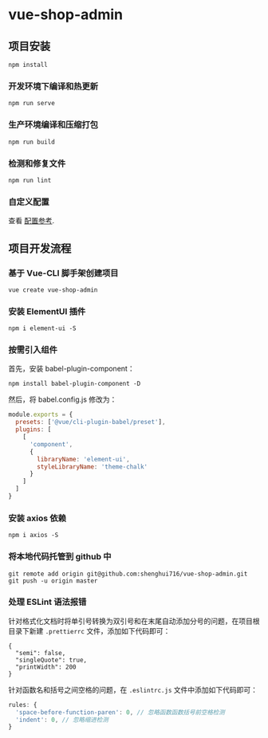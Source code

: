# vue-shop-admin

## 项目安装

```
npm install
```

### 开发环境下编译和热更新

```
npm run serve
```

### 生产环境编译和压缩打包

```
npm run build
```

### 检测和修复文件

```
npm run lint
```

### 自定义配置

查看 [配置参考](https://cli.vuejs.org/config/).

## 项目开发流程

### 基于 Vue-CLI 脚手架创建项目

```
vue create vue-shop-admin
```

### 安装 ElementUI 插件

```
npm i element-ui -S
```

### 按需引入组件

首先，安装 babel-plugin-component：

```
npm install babel-plugin-component -D
```

然后，将 babel.config.js 修改为：

```javascript
module.exports = {
  presets: ['@vue/cli-plugin-babel/preset'],
  plugins: [
    [
      'component',
      {
        libraryName: 'element-ui',
        styleLibraryName: 'theme-chalk'
      }
    ]
  ]
}
```

### 安装 axios 依赖

```
npm i axios -S
```

### 将本地代码托管到 github 中

```
git remote add origin git@github.com:shenghui716/vue-shop-admin.git
git push -u origin master
```

### 处理 ESLint 语法报错

针对格式化文档时将单引号转换为双引号和在末尾自动添加分号的问题，在项目根目录下新建 `.prettierrc` 文件，添加如下代码即可：

```
{
  "semi": false,
  "singleQuote": true,
  "printWidth": 200
}
```

针对函数名和括号之间空格的问题，在 `.eslintrc.js` 文件中添加如下代码即可：

```javascript
rules: {
  'space-before-function-paren': 0, // 忽略函数函数括号前空格检测
  'indent': 0, // 忽略缩进检测
}
```
